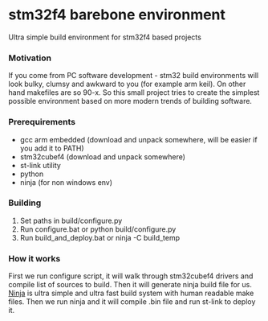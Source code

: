 # stm32f4 barebone environment

Ultra simple build environment for stm32f4 based projects

### Motivation

If you come from PC software development - stm32 build environments will look bulky, clumsy and awkward to you (for example arm keil). On other hand makefiles are so 90-x. So this small project tries to create the simplest possible environment based on more modern trends of building software.

### Prerequirements

- gcc arm embedded (download and unpack somewhere, will be easier if you add it to PATH)
- stm32cubef4 (download and unpack somewhere)
- st-link utility
- python
- ninja (for non windows env)

### Building

1. Set paths in build/configure.py
2. Run configure.bat or python build/configure.py
3. Run build\_and\_deploy.bat or ninja -C build_temp

### How it works

First we run configure script, it will walk through stm32cubef4 drivers and compile list of sources to build. Then it will generate ninja build file for us. [Ninja](https://martine.github.io/ninja/) is ultra simple and ultra fast build system with human readable make files. Then we run ninja and it will compile .bin file and run st-link to deploy it.  